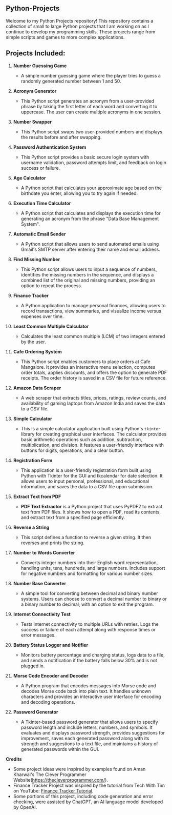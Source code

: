 ## Python-Projects
Welcome to my Python Projects repository! This repository contains a collection of small to large Python projects that I am working on as I continue to develop my programming skills. These projects range from simple scripts and games to more complex applications.


## Projects Included:

1. **Number Guessing Game**
   - A simple number guessing game where the player tries to guess a randomly generated number between 1 and 50.

2. **Acronym Generator**
   - This Python script generates an acronym from a user-provided phrase by taking the first letter of each word and converting it to uppercase. The user can create multiple acronyms in one session.

3. **Number Swapper**
   - This Python script swaps two user-provided numbers and displays the results before and after swapping.

4. **Password Authentication System**
   - This Python script provides a basic secure login system with username validation, password attempts limit, and feedback on login success or failure.
  
5. **Age Calculator**
   - A Python script that calculates your approximate age based on the birthdate you enter, allowing you to try again if needed.
  
6. **Execution Time Calculator**
   - A Python script that calculates and displays the execution time for generating an acronym from the phrase "Data Base Management System".

7. **Automatic Email Sender**
   - A Python script that allows users to send automated emails using Gmail's SMTP server after entering their name and email address.

8. **Find Missing Number**
   - This Python script allows users to input a sequence of numbers, identifies the missing numbers in the sequence, and displays a combined list of the original and missing numbers, providing an option to repeat the process.

9. **Finance Tracker**
    - A Python application to manage personal finances, allowing users to record transactions, view summaries, and visualize income versus expenses over time.

10. **Least Common Multiple Calculator**
    - Calculates the least common multiple (LCM) of two integers entered by the user.

11. **Cafe Ordering System**
    - This Python script enables customers to place orders at Cafe Mangalore. It provides an interactive menu selection, computes order totals, applies discounts, and offers the option to generate PDF receipts. The order history is saved in a CSV file for future reference.

12. **Amazon Data Scraper**
    - A web scraper that extracts titles, prices, ratings, review counts, and availability of gaming laptops from Amazon India and saves the data to a CSV file.
   
13. **Simple Calculator**
    - This is a simple calculator application built using Python's `tkinter` library for creating graphical user interfaces. The calculator provides basic arithmetic operations such as addition, subtraction, multiplication, and division. It features a user-friendly interface with buttons for digits, operations, and a clear button.
   
14. **Registration Form**
    - This application is a user-friendly registration form built using Python with Tkinter for the GUI and tkcalendar for date selection. It allows users to input personal, professional, and educational information, and saves the data to a CSV file upon submission.

15. **Extract Text from PDF**
    - **PDF Text Extractor** is a Python project that uses PyPDF2 to extract text from PDF files. It shows how to open a PDF, read its contents, and extract text from a specified page efficiently.
   
16. **Reverse a String**
    - This script defines a function to reverse a given string. It then reverses and prints the string.

17. **Number to Words Converter**
    - Converts integer numbers into their English word representation, handling units, tens, hundreds, and large numbers. Includes support for negative numbers and formatting for various number sizes.
   
18. **Number Base Converter**
    - A simple tool for converting between decimal and binary number systems. Users can choose to convert a decimal number to binary or a binary number to decimal, with an option to exit the program.

19. **Internet Connectivity Test**
    - Tests internet connectivity to multiple URLs with retries. Logs the success or failure of each attempt along with response times or error messages.
   
20. **Battery Status Logger and Notifier**
    - Monitors battery percentage and charging status, logs data to a file, and sends a notification if the battery falls below 30% and is not plugged in.
   
21. **Morse Code Encoder and Decoder**
    - A Python program that encodes messages into Morse code and decodes Morse code back into plain text. It handles unknown characters and provides an interactive user interface for encoding and decoding operations.
   
22. **Password Generator**
    - A Tkinter-based password generator that allows users to specify password length and include letters, numbers, and symbols. It evaluates and displays password strength, provides suggestions for improvement, saves each generated password along with its strength and suggestions to a text file, and maintains a history of generated passwords within the GUI.
      
      
**Credits**
- Some project ideas were inspired by examples found on Aman Kharwal's The Clever Programmer Website(https://thecleverprogrammer.com/).
- Finance Tracker Project was inspired by the tutorial from Tech With Tim on YouTube: [Finance Tracker Tutorial](https://www.youtube.com/watch?v=Dn1EjhcQk64).
- Some portions of this project, including code generation and error checking, were assisted by ChatGPT, an AI language model developed by OpenAI.
